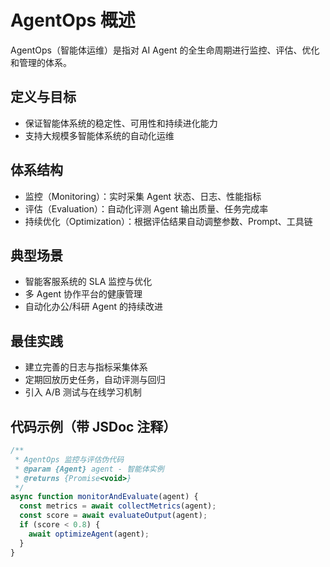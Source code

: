 # AgentOps 概述

AgentOps（智能体运维）是指对 AI Agent 的全生命周期进行监控、评估、优化和管理的体系。

## 定义与目标
- 保证智能体系统的稳定性、可用性和持续进化能力
- 支持大规模多智能体系统的自动化运维

## 体系结构
- 监控（Monitoring）：实时采集 Agent 状态、日志、性能指标
- 评估（Evaluation）：自动化评测 Agent 输出质量、任务完成率
- 持续优化（Optimization）：根据评估结果自动调整参数、Prompt、工具链

## 典型场景
- 智能客服系统的 SLA 监控与优化
- 多 Agent 协作平台的健康管理
- 自动化办公/科研 Agent 的持续改进

## 最佳实践
- 建立完善的日志与指标采集体系
- 定期回放历史任务，自动评测与回归
- 引入 A/B 测试与在线学习机制

## 代码示例（带 JSDoc 注释）
```js
/**
 * AgentOps 监控与评估伪代码
 * @param {Agent} agent - 智能体实例
 * @returns {Promise<void>}
 */
async function monitorAndEvaluate(agent) {
  const metrics = await collectMetrics(agent);
  const score = await evaluateOutput(agent);
  if (score < 0.8) {
    await optimizeAgent(agent);
  }
}
``` 